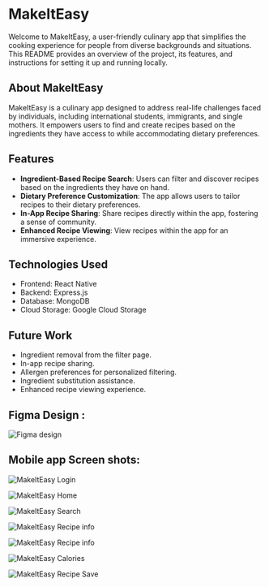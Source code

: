 # MakeItEasy

Welcome to MakeItEasy, a user-friendly culinary app that simplifies the cooking experience for people from diverse backgrounds and situations. This README provides an overview of the project, its features, and instructions for setting it up and running locally.

## About MakeItEasy

MakeItEasy is a culinary app designed to address real-life challenges faced by individuals, including international students, immigrants, and single mothers. It empowers users to find and create recipes based on the ingredients they have access to while accommodating dietary preferences.



## Features

- **Ingredient-Based Recipe Search**: Users can filter and discover recipes based on the ingredients they have on hand.
- **Dietary Preference Customization**: The app allows users to tailor recipes to their dietary preferences.
- **In-App Recipe Sharing**: Share recipes directly within the app, fostering a sense of community.
- **Enhanced Recipe Viewing**: View recipes within the app for an immersive experience.


## Technologies Used

- Frontend: React Native
- Backend: Express.js
- Database: MongoDB
- Cloud Storage: Google Cloud Storage

## Future Work

- Ingredient removal from the filter page.
- In-app recipe sharing.
- Allergen preferences for personalized filtering.
- Ingredient substitution assistance.
- Enhanced recipe viewing experience.


## Figma Design :

![Figma design](https://raw.githubusercontent.com/rp808/MakeItEasy/master/MakeItEasy.jpg)




## Mobile app Screen shots:


![MakeItEasy Login](https://raw.githubusercontent.com/rp808/MakeItEasy/master/MakeItEasy_login.jpeg)


![MakeItEasy Home](https://raw.githubusercontent.com/rp808/MakeItEasy/master/MakeItEasy_Home.jpeg)

![MakeItEasy Search ](https://raw.githubusercontent.com/rp808/MakeItEasy/master/MakeItEasy_search.jpeg)

![MakeItEasy Recipe info](https://raw.githubusercontent.com/rp808/MakeItEasy/master/MakeItEasy_recipeInfo.jpeg)

![MakeItEasy Recipe info](https://raw.githubusercontent.com/rp808/MakeItEasy/master/MakeItEasy_infoDirection.jpeg)

![MakeItEasy Calories](https://raw.githubusercontent.com/rp808/MakeItEasy/master/MakeItEasy_calories.jpeg)

![MakeItEasy Recipe Save](https://raw.githubusercontent.com/rp808/MakeItEasy/master/MakeItEasy_Save.jpeg)
